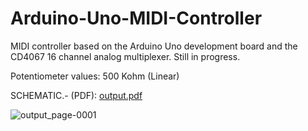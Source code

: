 # Arduino-Uno-MIDI-Controller
MIDI controller based on the Arduino Uno development board and the CD4067 16 channel analog multiplexer. Still in progress.

Potentiometer values: 500 Kohm (Linear)

SCHEMATIC.- (PDF): [output.pdf](https://github.com/SSMTBPSSCNTPGTS/Arduino-Uno-MIDI-Controller/files/7755446/output.pdf)

![output_page-0001](https://user-images.githubusercontent.com/89623002/146934580-4afe86cc-fde7-480f-923f-7cbf1f07d443.jpg)
